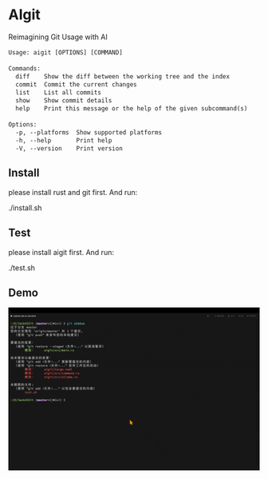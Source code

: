 # AIgit

Reimagining Git Usage with AI

```text
Usage: aigit [OPTIONS] [COMMAND]

Commands:
  diff    Show the diff between the working tree and the index
  commit  Commit the current changes
  list    List all commits
  show    Show commit details
  help    Print this message or the help of the given subcommand(s)

Options:
  -p, --platforms  Show supported platforms
  -h, --help       Print help
  -V, --version    Print version
```

## Install

please install rust and git first. And run:

./install.sh

## Test

please install aigit first. And run:

./test.sh

## Demo

![aigit_commit_usage](images/aigit_commit_usage.gif)
